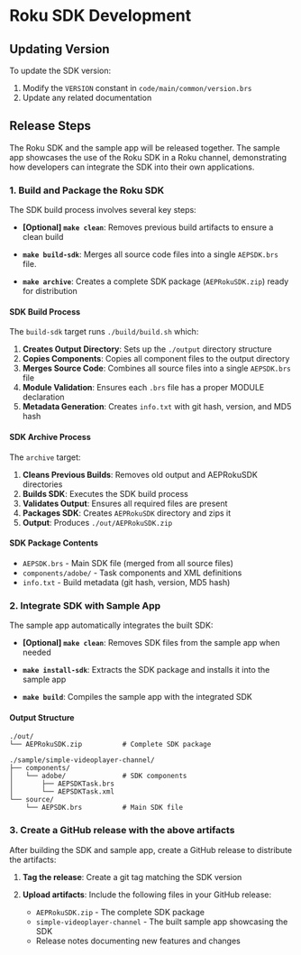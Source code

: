 # Roku SDK Development

## Updating Version

To update the SDK version:

1. Modify the `VERSION` constant in `code/main/common/version.brs`
2. Update any related documentation

## Release Steps

The Roku SDK and the sample app will be released together. The sample app showcases the use of the Roku SDK in a Roku channel, demonstrating how developers can integrate the SDK into their own applications.

### 1. Build and Package the Roku SDK

The SDK build process involves several key steps:

- **[Optional] `make clean`**: Removes previous build artifacts to ensure a clean build

- **`make build-sdk`**: Merges all source code files into a single `AEPSDK.brs` file.
- **`make archive`**: Creates a complete SDK package (`AEPRokuSDK.zip`) ready for distribution

#### SDK Build Process

The `build-sdk` target runs `./build/build.sh` which:

1. **Creates Output Directory**: Sets up the `./output` directory structure
2. **Copies Components**: Copies all component files to the output directory
3. **Merges Source Code**: Combines all source files into a single `AEPSDK.brs` file
4. **Module Validation**: Ensures each `.brs` file has a proper MODULE declaration
5. **Metadata Generation**: Creates `info.txt` with git hash, version, and MD5 hash

#### SDK Archive Process

The `archive` target:

1. **Cleans Previous Builds**: Removes old output and AEPRokuSDK directories
2. **Builds SDK**: Executes the SDK build process
3. **Validates Output**: Ensures all required files are present
4. **Packages SDK**: Creates `AEPRokuSDK` directory and zips it
5. **Output**: Produces `./out/AEPRokuSDK.zip`

#### SDK Package Contents

- `AEPSDK.brs` - Main SDK file (merged from all source files)
- `components/adobe/` - Task components and XML definitions
- `info.txt` - Build metadata (git hash, version, MD5 hash)

### 2. Integrate SDK with Sample App

The sample app automatically integrates the built SDK:

- **[Optional] `make clean`**: Removes SDK files from the sample app when needed

- **`make install-sdk`**: Extracts the SDK package and installs it into the sample app
- **`make build`**: Compiles the sample app with the integrated SDK

#### Output Structure

```
./out/
└── AEPRokuSDK.zip          # Complete SDK package

./sample/simple-videoplayer-channel/
├── components/
│   └── adobe/              # SDK components
│       ├── AEPSDKTask.brs
│       └── AEPSDKTask.xml
└── source/
    └── AEPSDK.brs          # Main SDK file
```

### 3. Create a GitHub release with the above artifacts

After building the SDK and sample app, create a GitHub release to distribute the artifacts:

1. **Tag the release**: Create a git tag matching the SDK version

2. **Upload artifacts**: Include the following files in your GitHub release:

   - `AEPRokuSDK.zip` - The complete SDK package
   - `simple-videoplayer-channel` - The built sample app showcasing the SDK
   - Release notes documenting new features and changes
